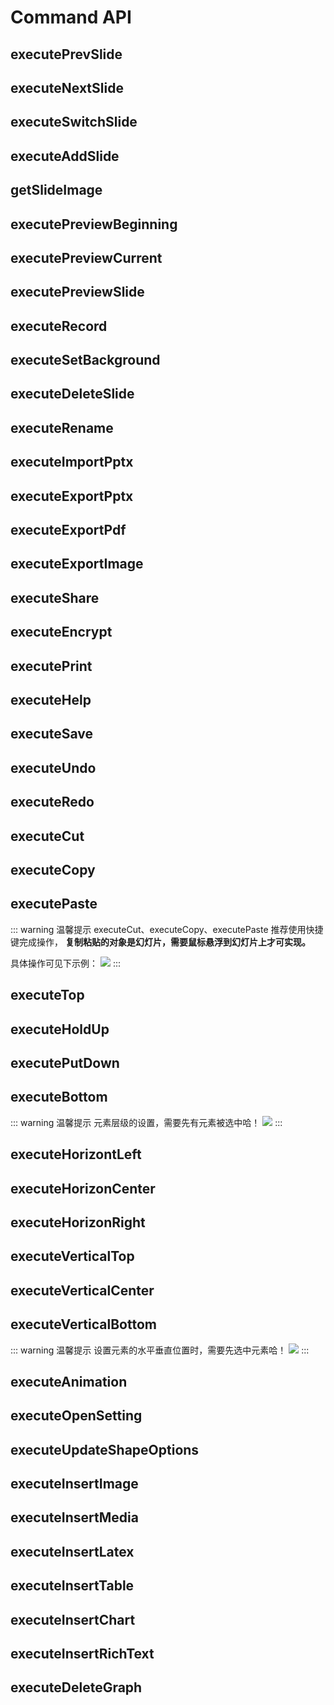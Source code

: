 # Command API

<backTop/>

<!-- 上一个幻灯片 -->
## executePrevSlide
<!--@include: ./command/executePrevSlide.md{4,}-->

<!-- 下一个幻灯片 -->
## executeNextSlide
<!--@include: ./command/executeNextSlide.md{4,}-->

<!-- 切换至指定幻灯片 -->
## executeSwitchSlide
<!--@include: ./command/executeSwitchSlide.md{4,}-->

<!-- 添加新幻灯片 -->
## executeAddSlide
<!--@include: ./command/executeAddSlide.md{4,}-->

<!-- 获取 幻灯片缩略图 -->
## getSlideImage
<!--@include: ./command/getSlideImage.md{4,}-->

<!-- 从头放映 -->
## executePreviewBeginning
<!--@include: ./command/executePreviewBeginning.md{4,}-->

<!-- 从当前放映 -->
## executePreviewCurrent
<!--@include: ./command/executePreviewCurrent.md{4,}-->

<!-- 预览指定幻灯片 -->
## executePreviewSlide
<!--@include: ./command/executePreviewSlide.md{4,}-->

<!-- 屏幕录制 -->
## executeRecord
<!--@include: ./command/executeRecord.md{4,}-->

<!-- 添加网格 -->
## executeSetBackground
<!--@include: ./command/executeSetBackground.md{4,}-->

<!-- 删除幻灯片 -->
## executeDeleteSlide
<!--@include: ./command/executeDeleteSlide.md{4,}-->

<!-- 重命名 -->
## executeRename
<!--@include: ./command/executeRename.md{4,}-->

<!--  导入PPTX -->
## executeImportPptx
<!--@include: ./command/executeImportPptx.md{4,}-->

<!-- 导出 PPTX -->
## executeExportPptx
<!--@include: ./command/executeExportPptx.md{4,}-->

<!-- 另存为 PDF -->
## executeExportPdf
<!--@include: ./command/executeExportPdf.md{4,}-->

<!-- 导出为 图片 -->
## executeExportImage
<!--@include: ./command/executeExportImage.md{4,}-->

<!-- 分享发送 -->
## executeShare
<!--@include: ./command/executeShare.md{4,}-->

<!-- 文档加密 -->
## executeEncrypt
<!--@include: ./command/executeEncrypt.md{4,}-->

<!-- 打印 -->
## executePrint
<!--@include: ./command/executePrint.md{4,}-->

<!-- 显示帮助 - 快捷键操作/常见问题/意见反馈（通过参数实现显示不同的内容） -->
## executeHelp
<!--@include: ./command/executeHelp.md{4,}-->

<!-- 保存 -->
## executeSave
<!--@include: ./command/executeSave.md{4,}-->

<!-- 撤销 -->
## executeUndo
<!--@include: ./command/executeUndo.md{4,}-->

<!-- 重做 -->
## executeRedo
<!--@include: ./command/executeRedo.md{4,}-->

<!--  剪切 -->
## executeCut
<!--@include: ./command/executeCut.md{4,}-->

<!--  复制 -->
## executeCopy
<!--@include: ./command/executeCopy.md{4,}-->

<!--  粘贴 -->
## executePaste
<!--@include: ./command/executePaste.md{4,}-->


::: warning 温馨提示
executeCut、executeCopy、executePaste 推荐使用快捷键完成操作， **复制粘贴的对象是幻灯片，需要鼠标悬浮到幻灯片上才可实现。**

具体操作可见下示例：
<img src="/unippt-copy-paste.gif" />
:::

<!--  置于顶层 -->
## executeTop
<!--@include: ./command/executeTop.md{4,}-->

<!-- 上移一层 -->
## executeHoldUp
<!--@include: ./command/executeHoldUp.md{4,}-->

<!-- 下移一层 -->
## executePutDown
<!--@include: ./command/executePutDown.md{4,}-->

<!-- 置于底层 -->
## executeBottom
<!--@include: ./command/executeBottom.md{4,}-->

::: warning 温馨提示
元素层级的设置，需要先有元素被选中哈！
<img src="/unippt-level.gif" />
:::

<!-- 水平居左 -->
## executeHorizontLeft
<!--@include: ./command/executeHorizontLeft.md{4,}-->

<!-- 水平居中 -->
## executeHorizonCenter
<!--@include: ./command/executeHorizonCenter.md{4,}-->

<!--  水平居右 -->
## executeHorizonRight
<!--@include: ./command/executeHorizonRight.md{4,}-->

<!--  垂直置顶 -->
## executeVerticalTop
<!--@include: ./command/executeVerticalTop.md{4,}-->

<!--  垂直居中 -->
## executeVerticalCenter
<!--@include: ./command/executeVerticalCenter.md{4,}-->

<!--  垂直置底 -->
## executeVerticalBottom
<!--@include: ./command/executeVerticalBottom.md{4,}-->

::: warning 温馨提示
设置元素的水平垂直位置时，需要先选中元素哈！
<img src="/unippt-position.gif" />
:::


<!--  动画 -->
## executeAnimation
<!--@include: ./command/executeAnimation.md{4,}-->

<!-- 设置属性 -->
## executeOpenSetting
<!--@include: ./command/executeOpenSetting.md{4,}-->

<!--  设置元素属性 -->
## executeUpdateShapeOptions
<!--@include: ./command/executeUpdateShapeOptions.md{4,}-->

<!-- 插入图片 -->
## executeInsertImage
<!--@include: ./command/executeInsertImage.md{4,}-->

<!-- 插入音频 -->
## executeInsertMedia
<!--@include: ./command/executeInsertMedia.md{4,}-->

<!-- 插入公式 -->
## executeInsertLatex
<!--@include: ./command/executeInsertLatex.md{4,}-->

<!-- 插入表格 -->
## executeInsertTable
<!--@include: ./command/executeInsertTable.md{4,}-->

<!-- 插入统计图 -->
## executeInsertChart
<!--@include: ./command/executeInsertChart.md{4,}-->

<!-- 插入富文本 -->
## executeInsertRichText
<!--@include: ./command/executeInsertRichText.md{4,}-->

<!-- 删除图形 -->
## executeDeleteGraph
<!--@include: ./command/executeDeleteGraph.md{4,}-->
